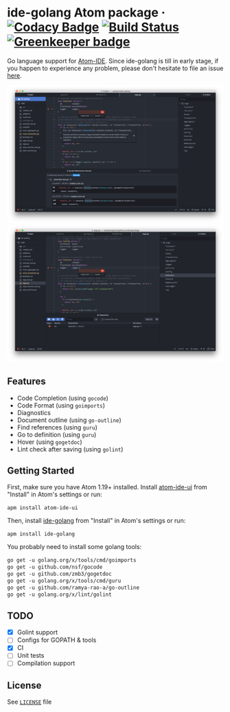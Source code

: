 # ide-golang Atom package &middot; [![Codacy Badge](https://api.codacy.com/project/badge/Grade/ac25a49f830e4583befc57c076200c52)](https://www.codacy.com/app/vanbong/atom-ide-golang?utm_source=github.com&amp;utm_medium=referral&amp;utm_content=bongnv/atom-ide-golang&amp;utm_campaign=Badge_Grade) [![Build Status](https://travis-ci.org/bongnv/atom-ide-golang.svg?branch=master)](https://travis-ci.org/bongnv/atom-ide-golang) [![Greenkeeper badge](https://badges.greenkeeper.io/bongnv/atom-ide-golang.svg)](https://greenkeeper.io/)

Go language support for [Atom-IDE](https://github.com/facebook-atom/atom-ide-ui). Since ide-golang is till in early stage, if you happen to experience any problem, please don't hesitate to file an issue [here](https://github.com/bongnv/atom-ide-golang/issues/new).

![ide-golang features](docs/images/ide-golang.png)
![Diagnostics with ide-golang](docs/images/diagnostics.png)

## Features
- Code Completion (using `gocode`)
- Code Format (using `goimports`)
- Diagnostics
- Document outline (using `go-outline`)
- Find references (using `guru`)
- Go to definition (using `guru`)
- Hover (using `gogetdoc`)
- Lint check after saving (using `golint`)

## Getting Started
First, make sure you have Atom 1.19+ installed. Install [atom-ide-ui](https://atom.io/packages/atom-ide-ui) from "Install" in Atom's settings or run:

```shell
apm install atom-ide-ui
```
Then, install [ide-golang](https://github.com/bongnv/atom-ide-golang) from "Install" in Atom's settings or run:

```shell
apm install ide-golang
```
You probably need to install some golang tools:
```shell
go get -u golang.org/x/tools/cmd/goimports
go get -u github.com/nsf/gocode
go get -u github.com/zmb3/gogetdoc
go get -u golang.org/x/tools/cmd/guru
go get -u github.com/ramya-rao-a/go-outline
go get -u golang.org/x/lint/golint
```

## TODO
- [x] Golint support
- [ ] Configs for GOPATH & tools
- [x] CI
- [ ] Unit tests
- [ ] Compilation support

## License
See [`LICENSE`](LICENSE) file
